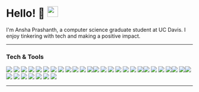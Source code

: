 # Hello! 👋 <img src="https://github.com/ansha001/ansha001/blob/main/assets/Hi.gif" width="29px">
I'm Ansha Prashanth, a computer science graduate student at UC Davis. I enjoy tinkering with tech and making a positive impact.  
<!-- 
<div align="center">
<a href="https://www.buymeacoffee.com/anshaprashanth" target="_blank"><img src="https://cdn.buymeacoffee.com/buttons/v2/default-yellow.png" height="45" width="170" alt="garbinmarcelo" /></a></div>
 -->
---

### Tech & Tools

<img src="https://img.shields.io/badge/-Python-black?style=flat&logo=python&logoColor=white"> <img src="http://img.shields.io/badge/-Golang-00ADD8?style=flat&logo=go&logoColor=white"> <img src="https://img.shields.io/badge/-C++-00599C?style=flat&logo=cplusplus&logoColor=white"> <img src="http://img.shields.io/badge/-C-A8B9CC?style=flat&logo=c&logoColor=white">  <img src="http://img.shields.io/badge/-Kubernetes-326CE5?style=flat&logo=kubernetes&logoColor=white"> <img src="https://img.shields.io/badge/-Docker-2496ED?style=flat&logo=docker&logoColor=white"> <img src="http://img.shields.io/badge/-Linux-86BE43?style=flat&logo=linux&logoColor=white"> <img src="https://img.shields.io/badge/-AWS-232F3E?style=flat&logo=amazonwebservices&logoColor=white"> <img src="https://img.shields.io/badge/-JavaScript-F7DF1E?style=flat&logo=javascript&logoColor=ffffff"> <img src="https://img.shields.io/badge/-Node.js-3C873A?style=flat&logo=Node.js&logoColor=white"> <img src="https://img.shields.io/badge/-React-000000?style=flat&logo=react&logoColor=00c8ff"> <img src="https://img.shields.io/badge/-MongoDB-47A248?style=flat&logo=mongodb&logoColor=white"><img src="https://img.shields.io/badge/-Lua-2C2D72?style=flat&logo=lua&logoColor=white"> <img src="http://img.shields.io/badge/-Java-F89820?style=flat&logo=java&logoColor=white"> <img src="https://img.shields.io/badge/-Flask-000000?style=flat&logo=flask&logoColor=FFFFFF"> <img src="https://img.shields.io/badge/-Django-092E20?style=flat&logo=django&logoColor=FFFFFF"> <img src="https://img.shields.io/badge/-Matlab-EE4C2C?style=flat&logo=metabase&logoColor=FFFFFF"> <img src="https://img.shields.io/badge/-PyTorch-EE4C2C?style=flat&logo=pytorch&logoColor=FFFFFF"> <img src="https://img.shields.io/badge/-Hugging Face-FFD21E?style=flat&logo=huggingface&logoColor=white"><img src="https://img.shields.io/badge/-Postman-FF6C37?style=flat&logo=postman&logoColor=white"> <img src="https://img.shields.io/badge/-HTML5-E34F26?style=flat&logo=html5&logoColor=white"> <img src="https://img.shields.io/badge/-CSS-1572B6?style=flat&logo=css3&logoColor=white"> <img src="https://img.shields.io/badge/-Jenkins-D24939?style=flat&logo=jenkins&logoColor=white"><img src="https://img.shields.io/badge/-MySQL-F29111?style=flat&logo=mysql&logoColor=FFFFFF"> <img src="https://img.shields.io/badge/-Raspberry Pi-A22846?style=flat&logo=raspberrypi&logoColor=FFFFFF"><img src="https://img.shields.io/badge/-YAML-CB171E?style=flat&logo=yaml&logoColor=FFFFFF"> <img src="https://img.shields.io/badge/-Jira-0052CC?style=flat&logo=jirasoftware&logoColor=FFFFFF"> <img src="http://img.shields.io/badge/-Git-F1502F?style=flat&logo=git&logoColor=FFFFFF"> <img src="http://img.shields.io/badge/-Github-000000?style=flat&logo=github&logoColor=FFFFFF"> <img src="http://img.shields.io/badge/-VS Code-2F80ED?style=flat&logo=vscodium&logoColor=white"> <img src="http://img.shields.io/badge/-Vim-019733?style=flat&logo=vim&logoColor=white"> <img src="http://img.shields.io/badge/-QEMU-FF6600?style=flat&logo=qemu&logoColor=white"> <img src="http://img.shields.io/badge/-VirtualBox-2F61B4?style=flat&logo=virtualbox&logoColor=white">


---


